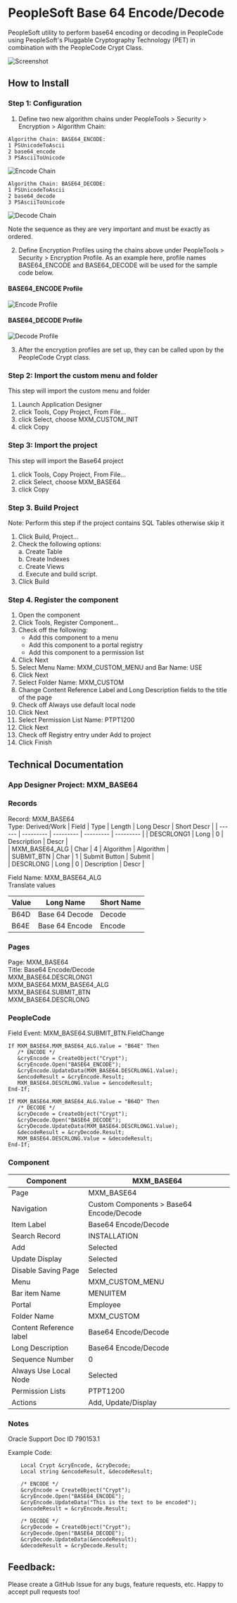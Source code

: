 # PeopleSoft Base 64 Encode/Decode
PeopleSoft utility to perform base64 encoding or decoding in PeopleCode using PeopleSoft's Pluggable Cryptography Technology (PET) in combination with the PeopleCode Crypt Class.

![Screenshot](img/screenshot.png)

## How to Install
### Step 1: Configuration    
1) Define two new algorithm chains under PeopleTools > Security > Encryption > Algorithm Chain:
```
Algorithm Chain: BASE64_ENCODE:
1 PSUnicodeToAscii
2 base64_encode
3 PSAsciiToUnicode
```
![Encode Chain](img/BASE64_ENCODE_chain.png)
```
Algorithm Chain: BASE64_DECODE:
1 PSUnicodeToAscii
2 base64_decode
3 PSAsciiToUnicode
```
![Decode Chain](img/BASE64_DECODE_chain.png)

Note the sequence as they are very important and must be exactly as ordered.

2) Define Encryption Profiles using the chains above under PeopleTools > Security > Encryption Profile. As an example here, profile names BASE64_ENCODE and BASE64_DECODE will be used for the sample code below.

#### BASE64_ENCODE Profile
![Encode Profile](img/BASE64_ENCODE_profile.png)

#### BASE64_DECODE Profile
![Decode Profile](img/BASE64_DECODE_profile.png)

3) After the encryption profiles are set up, they can be called upon by the PeopleCode Crypt class.

### Step 2: Import the custom menu and folder
This step will import the custom menu and folder
1. Launch Application Designer 
2. click Tools, Copy Project, From File...   
3. click Select, choose MXM_CUSTOM_INIT
4. click Copy

### Step 3: Import the project
This step will import the Base64 project 
1. click Tools, Copy Project, From File...   
2. click Select, choose MXM_BASE64
3. click Copy

### Step 3. Build Project 
Note: Perform this step if the project contains SQL Tables otherwise skip it
1.	Click Build, Project...
2.	Check the following options:  
    a.	Create Table  
    b.	Create Indexes  
    c.	Create Views  
    d.	Execute and build script.  
3.	Click Build

### Step 4. Register the component
1. Open the component
2. Click Tools, Register Component...
3. Check off the following:
   - Add this component to a menu
   - Add this component to a portal registry
   - Add this component to a permission list
4. Click Next
5. Select Menu Name: MXM_CUSTOM_MENU and Bar Name: USE
6. Click Next
7. Select Folder Name: MXM_CUSTOM
8. Change Content Reference Label and Long Description fields to the title of the page
9. Check off Always use default local node
10. Click Next
11. Select Permission List Name: PTPT1200
12. Click Next
13. Check off Registry entry under Add to project
14. Click Finish

## Technical Documentation
### App Designer Project: MXM_BASE64

### Records
			
Record: MXM_BASE64  
Type: Derived/Work
| Field | Type | Length | Long Descr | Short Descr |
| ------ | --------- | --------- | --------- | --------- | 
| DESCRLONG1 | Long | 0 | Description | Descr |         
| MXM_BASE64_ALG | Char | 4 | Algorithm | Algorithm |      
| SUBMIT_BTN | Char | 1 | Submit Button | Submit |         
| DESCRLONG | Long | 0 | Description | Descr |    

   
Field Name: MXM_BASE64_ALG  
Translate values

| Value | Long Name | Short Name |
| ------| --------- |------------|
| B64D | Base 64 Decode | Decode |
| B64E | Base 64 Encode | Encode |


  
### Pages

Page: MXM_BASE64   
Title: Base64 Encode/Decode    
MXM_BASE64.DESCRLONG1   
MXM_BASE64.MXM_BASE64_ALG   
MXM_BASE64.SUBMIT_BTN   
MXM_BASE64.DESCRLONG   


### PeopleCode

Field Event: MXM_BASE64.SUBMIT_BTN.FieldChange

```
If MXM_BASE64.MXM_BASE64_ALG.Value = "B64E" Then
   /* ENCODE */
   &cryEncode = CreateObject("Crypt");
   &cryEncode.Open("BASE64_ENCODE");
   &cryEncode.UpdateData(MXM_BASE64.DESCRLONG1.Value);
   &encodeResult = &cryEncode.Result;
   MXM_BASE64.DESCRLONG.Value = &encodeResult;
End-If;

If MXM_BASE64.MXM_BASE64_ALG.Value = "B64D" Then
   /* DECODE */
   &cryDecode = CreateObject("Crypt");
   &cryDecode.Open("BASE64_DECODE");
   &cryDecode.UpdateData(MXM_BASE64.DESCRLONG1.Value);
   &decodeResult = &cryDecode.Result;
   MXM_BASE64.DESCRLONG.Value = &decodeResult;
End-If;
```

### Component

| Component | MXM_BASE64 | 
| ------| --------- |
| Page | MXM_BASE64 | 
| Navigation | Custom Components > Base64 Encode/Decode | 
| Item Label | Base64 Encode/Decode | 
| Search Record | INSTALLATION |
| Add | Selected | 
| Update Display | Selected |
| Disable Saving Page | Selected | 
| Menu | MXM_CUSTOM_MENU |
| Bar item Name | MENUITEM | 
| Portal | Employee |
| Folder Name | MXM_CUSTOM | 
| Content Reference label | Base64 Encode/Decode |
| Long Description | Base64 Encode/Decode | 
| Sequence Number | 0 |
| Always Use Local Node | Selected | 
| Permission Lists | PTPT1200 |
| Actions | Add, Update/Display | 

### Notes
Oracle Support Doc ID 790153.1  

Example Code:
```
    Local Crypt &cryEncode, &cryDecode;
    Local string &encodeResult, &decodeResult;

    /* ENCODE */
    &cryEncode = CreateObject("Crypt");
    &cryEncode.Open("BASE64_ENCODE");
    &cryEncode.UpdateData("This is the text to be encoded");
    &encodeResult = &cryEncode.Result;

    /* DECODE */
    &cryDecode = CreateObject("Crypt");
    &cryDecode.Open("BASE64_DECODE");
    &cryDecode.UpdateData(&encodeResult);
    &decodeResult = &cryDecode.Result;
```

## Feedback:
Please create a GitHub Issue for any bugs, feature requests, etc. Happy to accept pull requests too!
